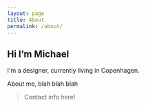 ```yaml
---
layout: page
title: About
permalink: /about/
---
```




## Hi I’m Michael

I'm a designer, currently living in Copenhagen.

About me, blah blah blah

>Contact info here!

